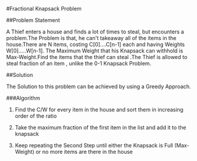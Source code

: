 #Fractional Knapsack Problem

##Problem Statement

A Thief enters a house and finds a lot of times to steal, but encounters a problem.The Problem is that, he can't takeaway all of the items 
in the house.There are N items, costing C[0]....C[n-1] each and having Weights W[0].....W[n-1]. The Maximum Weight that his Knapsack can withhold
is Max-Weight.Find the items that the thief can steal .The Thief is allowed to steal fraction of an item , unlike the 0-1 Knapsack Problem.

##Solution

The Solution to this problem can be achieved by using a Greedy Approach.

###Algorithm

1.  Find the C/W for every item in the house and sort them in increasing order of the ratio

2.  Take the maximum fraction of the first item in the list and add it to the knapsack

3.  Keep repeating the Second Step until either the Knapsack is Full (Max-Weight) or no more items are there in the house


